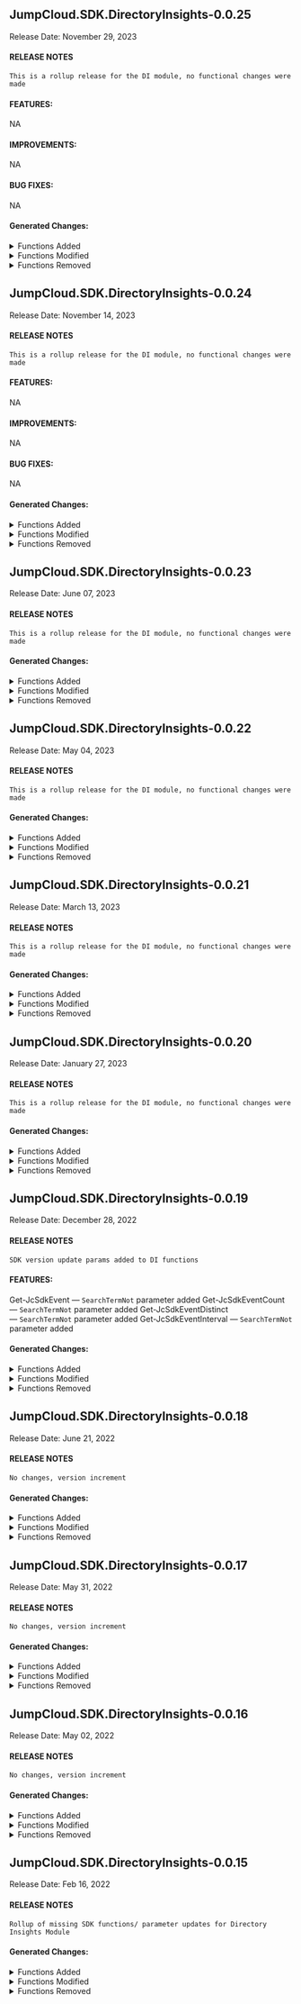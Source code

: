 ## JumpCloud.SDK.DirectoryInsights-0.0.25
Release Date: November 29, 2023
#### RELEASE NOTES
```
This is a rollup release for the DI module, no functional changes were made
```
#### FEATURES:
NA
#### IMPROVEMENTS:
NA
#### BUG FIXES:
NA
#### Generated Changes:

<details>
<summary>Functions Added</summary>

No changes
</details>

<details>
<summary>Functions Modified</summary>

No changes
</details>

<details>
<summary>Functions Removed</summary>

No changes
</details>

## JumpCloud.SDK.DirectoryInsights-0.0.24
Release Date: November 14, 2023
#### RELEASE NOTES
```
This is a rollup release for the DI module, no functional changes were made
```
#### FEATURES:
NA
#### IMPROVEMENTS:
NA
#### BUG FIXES:
NA
#### Generated Changes:

<details>
<summary>Functions Added</summary>

No changes
</details>

<details>
<summary>Functions Modified</summary>

No changes
</details>

<details>
<summary>Functions Removed</summary>

No changes
</details>

## JumpCloud.SDK.DirectoryInsights-0.0.23
Release Date: June 07, 2023
#### RELEASE NOTES
```
This is a rollup release for the DI module, no functional changes were made
```
#### Generated Changes:

<details>
<summary>Functions Added</summary>

No changes
</details>

<details>
<summary>Functions Modified</summary>

No changes
</details>

<details>
<summary>Functions Removed</summary>

No changes
</details>

## JumpCloud.SDK.DirectoryInsights-0.0.22
Release Date: May 04, 2023
#### RELEASE NOTES
```
This is a rollup release for the DI module, no functional changes were made
```
#### Generated Changes:

<details>
<summary>Functions Added</summary>

No changes
</details>

<details>
<summary>Functions Modified</summary>

No changes
</details>

<details>
<summary>Functions Removed</summary>

No changes
</details>

## JumpCloud.SDK.DirectoryInsights-0.0.21
Release Date: March 13, 2023
#### RELEASE NOTES
```
This is a rollup release for the DI module, no functional changes were made
```
#### Generated Changes:

<details>
<summary>Functions Added</summary>

No changes
</details>

<details>
<summary>Functions Modified</summary>

* Get-JcSdkEvent.ps1
* Get-JcSdkEventCount.ps1
* Get-JcSdkEventDistinct.ps1
* Get-JcSdkEventInterval.ps1

</details>

<details>
<summary>Functions Removed</summary>

No changes
</details>

## JumpCloud.SDK.DirectoryInsights-0.0.20
Release Date: January 27, 2023
#### RELEASE NOTES
```
This is a rollup release for the DI module, no functional changes were made
```
#### Generated Changes:

<details>
<summary>Functions Added</summary>

No changes
</details>

<details>
<summary>Functions Modified</summary>

No changes
</details>

<details>
<summary>Functions Removed</summary>

No changes
</details>

## JumpCloud.SDK.DirectoryInsights-0.0.19
Release Date: December 28, 2022
#### RELEASE NOTES
```
SDK version update params added to DI functions
```
#### FEATURES:
Get-JcSdkEvent — `SearchTermNot` parameter added
Get-JcSdkEventCount — `SearchTermNot` parameter added
Get-JcSdkEventDistinct — `SearchTermNot` parameter added
Get-JcSdkEventInterval — `SearchTermNot` parameter added

#### Generated Changes:

<details>
<summary>Functions Added</summary>

No changes
</details>

<details>
<summary>Functions Modified</summary>

* Get-JcSdkEvent.ps1
* Get-JcSdkEventCount.ps1
* Get-JcSdkEventDistinct.ps1
* Get-JcSdkEventInterval.ps1

</details>

<details>
<summary>Functions Removed</summary>

No changes
</details>

## JumpCloud.SDK.DirectoryInsights-0.0.18
Release Date: June 21, 2022
#### RELEASE NOTES
```
No changes, version increment
```
#### Generated Changes:

<details>
<summary>Functions Added</summary>

No changes
</details>

<details>
<summary>Functions Modified</summary>

No changes
</details>

<details>
<summary>Functions Removed</summary>

No changes
</details>

## JumpCloud.SDK.DirectoryInsights-0.0.17
Release Date: May 31, 2022
#### RELEASE NOTES
```
No changes, version increment
```
#### Generated Changes:

<details>
<summary>Functions Added</summary>

No changes
</details>

<details>
<summary>Functions Modified</summary>

No changes
</details>

<details>
<summary>Functions Removed</summary>

No changes
</details>

## JumpCloud.SDK.DirectoryInsights-0.0.16
Release Date: May 02, 2022
#### RELEASE NOTES
```
No changes, version increment
```
#### Generated Changes:

<details>
<summary>Functions Added</summary>

No changes
</details>

<details>
<summary>Functions Modified</summary>

No changes
</details>

<details>
<summary>Functions Removed</summary>

No changes
</details>

## JumpCloud.SDK.DirectoryInsights-0.0.15
Release Date: Feb 16, 2022
#### RELEASE NOTES
```
Rollup of missing SDK functions/ parameter updates for Directory Insights Module
```
#### Generated Changes:

<details>
<summary>Functions Added</summary>

No changes
</details>

<details>
<summary>Functions Modified</summary>

* Get-JcSdkEvent.ps1
* Get-JcSdkEventCount.ps1
* Get-JcSdkEventDistinct.ps1
* Get-JcSdkEventInterval.ps1
</details>

<details>
<summary>Functions Removed</summary>

No changes
</details>
